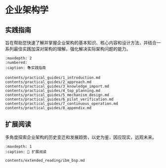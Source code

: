 # 企业架构学

## 实践指南

旨在帮助您快速了解并掌握企业架构的基本知识、核心内容和设计方法，并结合一系列最佳实践加深对架构的理解，强化解决实际架构问题的能力。

```{toctree}
:maxdepth: 2
:numbered:
:caption: 📚实践指南

contents/practical_guides/1_introduction.md
contents/practical_guides/2_approach.md
contents/practical_guides/3_knowledge_import.md
contents/practical_guides/4_top_planning.md
contents/practical_guides/5_mechanism_design.md
contents/practical_guides/6_pilot_verification.md
contents/practical_guides/7_continuous_operation.md
contents/practical_guides/8_appendix.md
```

## 扩展阅读

多角度探索企业架构的历史变迁和发展趋势，以史为鉴，因应现实，远观未来。

```{toctree}
:maxdepth: 1
:caption: 📖 扩展阅读

contents/extended_reading/ibm_bsp.md
```
